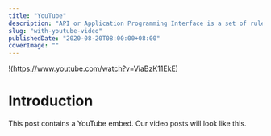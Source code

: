 ```yaml
---
title: "YouTube"
description: "API or Application Programming Interface is a set of rules that allows two separate programs to interact with each other based on certain guidelines. REST or Representational State Transfer is a protocol that determines what these guidelines are."
slug: "with-youtube-video"
publishedDate: "2020-08-20T08:00:00+08:00"
coverImage: ""
---
```


!(https://www.youtube.com/watch?v=ViaBzK11EkE)

# Introduction

<Lead>
  This post contains a YouTube embed. Our video posts will look like this.
</Lead>
